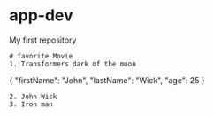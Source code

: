 # app-dev
My first repository
```
# favorite Movie
1. Transformers dark of the moon
```
{
  "firstName": "John",
  "lastName": "Wick",
  "age": 25
}
```
2. John Wick
3. Iron man
